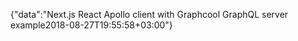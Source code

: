 {"data":"Next.js React Apollo client with Graphcool GraphQL server example2018-08-27T19:55:58+03:00"}
